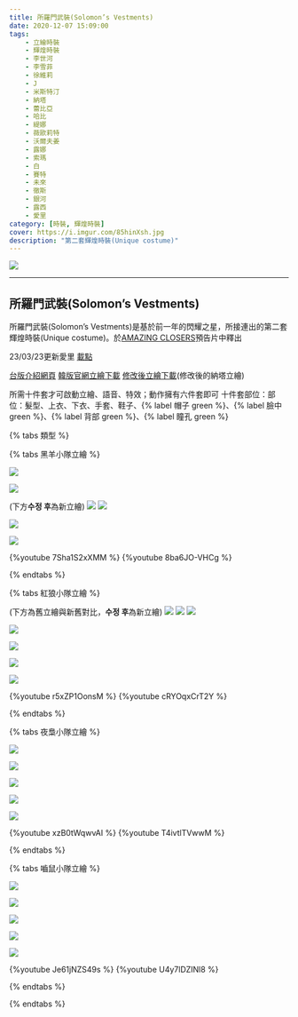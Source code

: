 ```yaml
---
title: 所羅門武裝(Solomon’s Vestments)
date: 2020-12-07 15:09:00
tags: 
    - 立繪時裝
    - 輝煌時裝
    - 李世河
    - 李雪菲
    - 徐維莉
    - J
    - 米斯特汀
    - 納塔
    - 蕾比亞
    - 哈比
    - 緹娜
    - 薇歐莉特
    - 沃爾夫姜
    - 露娜
    - 索瑪
    - 白
    - 賽特
    - 未來
    - 徹斯
    - 銀河
    - 露西
    - 愛里
category: [時裝, 輝煌時裝]
cover: https://i.imgur.com/85hinXsh.jpg
description: "第二套輝煌時裝(Unique costume)"
---
```


[![](https://i.imgur.com/85hinXsh.jpg)](https://i.imgur.com/85hinXs.jpg)

---
## 所羅門武裝(Solomon’s Vestments)
所羅門武裝(Solomon’s Vestments)是基於前一年的閃耀之星，所接連出的第二套輝煌時裝(Unique costume)。於[AMAZING CLOSERS](https://www.youtube.com/watch?v=1ZKj7cuBx6Q)預告片中釋出

23/03/23更新愛里
[載點](https://closers.vod.nexoncdn.co.kr/site/fansitekit/Closers_FansiteKit_Solomon_230323_9D8CEC0ABD7D2E9A.zip)

[台版介紹網頁](https://landing.mangot5.com/template/cls/event/211223_solomon/index.html)
[韓版官網立繪下載](https://closers.vod.nexoncdn.co.kr/site/fansitekit/Closers_FansiteKit_Solomon_210128.zip)
[修改後立繪下載](https://closers.vod.nexoncdn.co.kr/site/fansitekit/Closers_FansiteKit_Solomon_220603.zip)(修改後的納塔立繪)

所需十件套才可啟動立繪、語音、特效；動作擁有六件套即可
十件套部位：部位：髮型、上衣、下衣、手套、鞋子、{% label 帽子 green %}、{% label 臉中 green %}、{% label 背部 green %}、{% label 瞳孔 green %}


{% tabs 類型 %}
<!-- tab 黑羊小隊-->
{% tabs 黑羊小隊立繪 %}
<!-- tab 李世河(Seha)-->
[![](https://i.imgur.com/glGIb38h.jpg)](https://i.imgur.com/glGIb38.jpg)
<!-- endtab -->
<!-- tab 李雪菲(Seulbi)-->
[![](https://i.imgur.com/0UIwMpah.jpg)](https://i.imgur.com/0UIwMpa.jpg)
<!-- endtab -->
<!-- tab 徐維莉(Yuri)-->
(下方**수정 후**為新立繪)
[![](https://i.imgur.com/JVbZzNNh.jpg)](https://i.imgur.com/JVbZzNN.jpg)
![](https://file.nexon.com/NxFile/Download/FileDownloader.aspx?oidFile=4981004208896475145)
<!-- endtab -->
<!-- tab J-->
[![](https://i.imgur.com/Lkhom1Hh.jpg)](https://i.imgur.com/Lkhom1H.jpg)
<!-- endtab -->
<!-- tab 米斯特汀(Tein)-->
[![](https://i.imgur.com/9B1FSn0h.jpg)](https://i.imgur.com/9B1FSn0.jpg)
<!-- endtab -->
<!-- tab 動作(李世河~米斯特汀)-->
{%youtube 7Sha1S2xXMM %}
{%youtube 8ba6JO-VHCg %}
<!-- endtab -->
{% endtabs %}
<!-- endtab -->

<!-- tab 紅狼小隊-->
{% tabs 紅狼小隊立繪 %}
<!-- tab 納塔(Nata)-->
(下方為舊立繪與新舊對比，**수정 후**為新立繪)
[![](https://i.imgur.com/l6NutGTh.jpg)](https://i.imgur.com/l6NutGT.jpg)
[![](https://i.imgur.com/1YsLFKyh.jpg)](https://i.imgur.com/1YsLFKy.jpg)
![](https://file.nexon.com/NxFile/Download/FileDownloader.aspx?oidFile=4836888969281011727)
<!-- endtab -->
<!-- tab 蕾比雅(Levia)-->
[![](https://i.imgur.com/As6AQVHh.jpg)](https://i.imgur.com/As6AQVH.jpg)
<!-- endtab -->
<!-- tab 哈比(Harpy)-->
[![](https://i.imgur.com/HpnnQMih.jpg)](https://i.imgur.com/HpnnQMi.jpg)
<!-- endtab -->
<!-- tab 緹娜(Tina)-->
[![](https://i.imgur.com/050jYIPh.jpg)](https://i.imgur.com/050jYIP.jpg)
<!-- endtab -->
<!-- tab 薇歐莉特(Violet)-->
[![](https://i.imgur.com/fFksfGBh.jpg)](https://i.imgur.com/fFksfGB.jpg)
<!-- endtab -->
<!-- tab 動作(納塔~薇歐莉特)-->
{%youtube r5xZP1OonsM %}
{%youtube cRYOqxCrT2Y %}
<!-- endtab -->
{% endtabs %}
<!-- endtab -->

<!-- tab 夜梟小隊-->
{% tabs 夜梟小隊立繪 %}
<!-- tab 沃爾夫姜(Wolfgang)-->
[![](https://i.imgur.com/3dhcVorh.jpg)](https://i.imgur.com/3dhcVor.jpg)
<!-- endtab -->
<!-- tab 露娜(Luna)-->
[![](https://i.imgur.com/vYe7nbeh.jpg)](https://i.imgur.com/vYe7nbe.jpg)
<!-- endtab -->
<!-- tab 索瑪(Soma)-->
[![](https://i.imgur.com/AYaZS34h.jpg)](https://i.imgur.com/AYaZS34.jpg)
<!-- endtab -->
<!-- tab 白(Bai)-->
[![](https://i.imgur.com/0cm0Sinh.jpg)](https://i.imgur.com/0cm0Sin.jpg)
<!-- endtab -->
<!-- tab 賽特(Seth)-->
[![](https://i.imgur.com/wyHzAzLh.jpg)](https://i.imgur.com/wyHzAzL.jpg)
<!-- endtab -->
<!-- tab 動作(沃爾夫姜~賽特)-->
{%youtube xzB0tWqwvAI %}
{%youtube T4ivtlTVwwM %}
<!-- endtab -->
{% endtabs %}
<!-- endtab -->

<!-- tab 嚙鼠小隊-->
{% tabs 嚙鼠小隊立繪 %}
<!-- tab 未來(Mirae)-->
[![](https://i.imgur.com/ItK0ccNh.jpg)](https://i.imgur.com/ItK0ccN.jpg)
<!-- endtab -->
<!-- tab 徹斯(Chulsoo)-->
[![](https://i.imgur.com/y6Rb1Smh.jpg)](https://i.imgur.com/y6Rb1Sm.jpg)
<!-- endtab -->
<!-- tab 銀河(Eunha)-->
[![](https://i.imgur.com/vQO5JRUh.jpg)](https://i.imgur.com/vQO5JRU.jpg)
<!-- endtab -->
<!-- tab 露西(Lucy)-->
[![](https://i.imgur.com/a4VdXcyh.jpg)](https://i.imgur.com/a4VdXcy.jpg)
<!-- endtab -->	
<!-- tab 愛里(Aeri)-->
[![](https://i.imgur.com/ZguYoneh.png)](https://i.imgur.com/ZguYone.png)
<!-- endtab -->		
<!-- tab 動作(未來~露西)-->
{%youtube Je61jNZS49s %}
{%youtube U4y7lDZINl8 %}
<!-- endtab -->
{% endtabs %}
<!-- endtab -->
<!-- endtab -->
{% endtabs %}